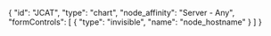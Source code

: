 {
    "id": "JCAT",
    "type": "chart",
    "node_affinity": "Server - Any",
    "formControls": [
        {
          "type": "invisible",
          "name": "node_hostname"
        }
    ]
}